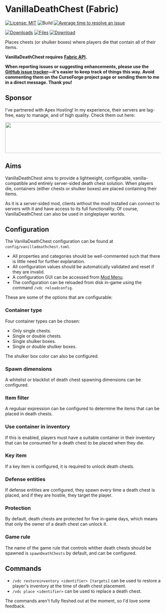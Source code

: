 # VanillaDeathChest (Fabric)

[![License: MIT](https://img.shields.io/badge/License-MIT-green.svg)](https://opensource.org/licenses/MIT)
![Build](https://github.com/TheRandomLabs/VanillaDeathChest/workflows/Build/badge.svg?branch=1.16-fabric)
[![Average time to resolve an issue](http://isitmaintained.com/badge/resolution/TheRandomLabs/VanillaDeathChest.svg)](http://isitmaintained.com/project/TheRandomLabs/VanillaDeathChest "Average time to resolve an issue")

[![Downloads](http://cf.way2muchnoise.eu/full_vanilladeathchest_downloads.svg)](https://www.curseforge.com/minecraft/mc-mods/vanilladeathchest-fabric)
[![Files](https://curse.nikky.moe/api/img/393000/files?logo)](https://www.curseforge.com/minecraft/mc-mods/vanilladeathchest-fabric/files)
[![Download](https://curse.nikky.moe/api/img/393000?logo)](https://curse.nikky.moe/api/url/285612)

Places chests (or shulker boxes) where players die that contain all of their items.

**VanillaDeathChest requires**
**[Fabric API](https://www.curseforge.com/minecraft/mc-mods/fabric-api).**

**When reporting issues or suggesting enhancements, please use the**
**[GitHub issue tracker](https://github.com/TheRandomLabs/VanillaDeathChest/issues)—it's easier**
**to keep track of things this way. Avoid commenting them on the CurseForge project page or**
**sending them to me in a direct message. Thank you!**

## Sponsor

I've partnered with Apex Hosting! In my experience, their servers are lag-free, easy to manage,
and of high quality. Check them out here:

<a href="https://billing.apexminecrafthosting.com/aff.php?aff=3907">
	<img src="https://cdn.apexminecrafthosting.com/img/theme/apex-hosting-mobile.png" width="594" height="100" border="0">
</a>

## Aims

VanillaDeathChest aims to provide a lightweight, configurable, vanilla-compatible and entirely
server-sided death chest solution. When players die, containers (either chests or shulker boxes)
are placed containing their items.

As it is a server-sided mod, clients without the mod installed can connect to servers with it and
have access to its full functionality. Of course, VanillaDeathChest can also be used in
singleplayer worlds.

## Configuration

The VanillaDeathChest configuration can be found at `config/vanilladeathchest.toml`.

* All properties and categories should be well-commented such that there is little need for further
explanation.
* All configuration values should be automatically validated and reset if they are invalid.
* A configuration GUI can be accessed from
[Mod Menu](https://www.curseforge.com/minecraft/mc-mods/modmenu).
* The configuration can be reloaded from disk in-game using the command `/vdc reloadconfig`.

These are some of the options that are configurable:

### Container type

Four container types can be chosen:

* Only single chests.
* Single or double chests.
* Single shulker boxes.
* Single or double shulker boxes.

The shulker box color can also be configured.

### Spawn dimensions

A whitelist or blacklist of death chest spawning dimensions can be configured.

### Item filter

A reguluar expression can be configured to determine the items that can be placed in death
chests.

### Use container in inventory

If this is enabled, players must have a suitable container in their inventory that can be
consumed for a death chest to be placed when they die.

### Key item

If a key item is configured, it is required to unlock death chests.

### Defense entities

If defense entities are configured, they spawn every time a death chest is placed, and if they
are hostile, they target the player.

### Protection

By default, death chests are protected for five in-game days, which means that only the owner of
a death chest can unlock it.

### Game rule

The name of the game rule that controls whther death chests should be spawned is
`spawnDeathChests` by default, and can be configured.

## Commands

* `/vdc restoreinventory <identifier> [targets]` can be used to restore a player's inventory at
the time of death chest placement.
* `/vdc place <identifier>` can be used to replace a death chest.

The commands aren't fully fleshed out at the moment, so I'd love some feedback.
